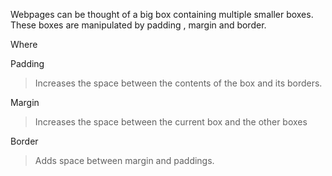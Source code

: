 Webpages can be thought of a big box containing multiple smaller boxes.
These boxes are manipulated by padding , margin and border.

Where 

Padding 
> Increases the space between the contents of the box and its borders.

Margin
> Increases the space between the current box and the other boxes

Border
> Adds space between margin and paddings.
